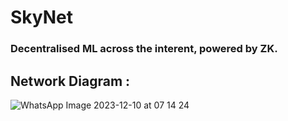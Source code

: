 # SkyNet
### Decentralised ML across the interent, powered by ZK.
## Network Diagram :
![WhatsApp Image 2023-12-10 at 07 14 24](https://github.com/mittal-parth/SkyNet/assets/72497928/cdecc03a-9944-4507-8166-af737e020c88)
